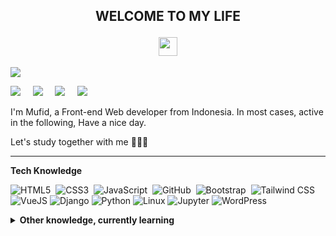 <h2 align="center"><strong><p>WELCOME TO MY LIFE</p></strong><img src="https://github.com/themufid/README/blob/main/gifs/Halo.gif" width="30"></h2>
   
<p align="center">
   
![](https://visitor-badge.glitch.me/badge?page_id=themufid&style=flat-square&color=0088cc)
   
  <a href="mailto:almufid.business@gmail.com?subject=Olá%20Bruno%20Tacca"><img src="https://img.shields.io/badge/gmail-%23D14836.svg?&style=for-the-badge&logo=gmail&logoColor=white" /></a>&nbsp;&nbsp;&nbsp;&nbsp;
  <a href="https://www.instagram.com/faisalmufidd/"><img src="https://img.shields.io/badge/instagram-%23dc2743.svg?&style=for-the-badge&logo=instagram&logoColor=white" /></a>&nbsp;&nbsp;&nbsp;&nbsp;
  <a href="https://www.linkedin.com/in/rodhifaisalmufid/"><img src="https://img.shields.io/badge/linkedin-%230077B5.svg?&style=for-the-badge&logo=linkedin&logoColor=white" /></a>&nbsp;&nbsp;&nbsp;&nbsp;
  <a href="https://www.twitter.com/faisalmufidd/"><img src="https://img.shields.io/badge/twitter-%230077B5.svg?&style=for-the-badge&logo=twitter&logoColor=white" /></a>&nbsp;&nbsp;&nbsp;&nbsp;

  <p>I'm Mufid, a Front-end Web developer from Indonesia. In most cases, active in the following, Have a nice day.</p>
<p>Let's study together with me 👨🏻‍💻</p>
  <hr />
  
  <p><b>Tech Knowledge</b></p>
  
  ![HTML5](https://img.shields.io/badge/HTML5-E34F26.svg?&style=flat&logo=html5&logoColor=white)&nbsp;
  ![CSS3](https://img.shields.io/badge/CSS3-%231572B6.svg?&style=flat&logo=css3&logoColor=white)&nbsp;
  ![JavaScript](https://img.shields.io/badge/JavaScript-323330.svg?&style=flat&logo=javascript&logoColor=%23F7DF1E)&nbsp;
  ![GitHub](https://img.shields.io/badge/Github-%23121011.svg?&style=flat&logo=github&logoColor=white)&nbsp;
  ![Bootstrap](https://img.shields.io/badge/Bootstrap-7286D3?style=flat&logo=Bootstrap&logoColor=white)&nbsp;
  ![Tailwind CSS](https://img.shields.io/badge/TailwindCSS-7952B3?style=flat&logo=TailwindCSS&logoColor=white)
  ![VueJS](https://img.shields.io/badge/VueJS-439A97?style=flat&logo=Vue.js&logoColor=white)
  ![Django](https://img.shields.io/badge/Django-000000?style=flat&logo=Django&logoColor=white)
  ![Python](https://img.shields.io/badge/Python-000000?style=flat&logo=Python&logoColor=white)
  ![Linux](https://img.shields.io/badge/LINUX-4479A1?style=flat-square&logo=linux&logoColor=black)
  ![Jupyter](https://img.shields.io/badge/Jupyter-7286D3?style=flat&logo=Jupyter&logoColor=white)
  ![WordPress](https://img.shields.io/badge/WordPress-7286D3?style=flat&logo=WordPress&logoColor=white)
  
  <details>
  <summary><b>Other knowledge, currently learning</b></summary>
  </br>
  
  ![MongoDB](https://img.shields.io/badge/MONGODB-47A248.svg?&style=flat&logo=mongodb&logoColor=white)&nbsp;
  
 <p><img align="left" src="https://github-readme-stats.vercel.app/api/top-langs?username=themufid&show_icons=true&locale=en&layout=compact" alt="themufid" /></p>
